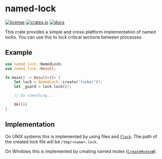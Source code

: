 # named-lock

[![license][license badge]][license]
[![crates.io][crate badge]][crate]
[![docs][docs badge]][docs]

This crate provides a simple and cross-platform implementation of named locks.
You can use this to lock critical sections between processes.

## Example

```rust
use named_lock::NamedLock;
use named_lock::Result;

fn main() -> Result<()> {
    let lock = NamedLock::create("foobar")?;
    let _guard = lock.lock()?;

    // Do something...

    Ok(())
}
```

## Implementation

On UNIX systems this is implemented by using files and [`flock`]. The path of
the created lock file will be `/tmp/<name>.lock`.

On Windows this is implemented by creating named mutex ([`CreateMutexW`]).


[license]: LICENSE
[license badge]: https://img.shields.io/github/license/oblique/named-lock
[crate]: https://crates.io/crates/named-lock
[crate badge]: https://img.shields.io/crates/v/named-lock
[docs]: https://docs.rs/named-lock
[docs badge]: https://docs.rs/named-lock/badge.svg

[`flock`]: https://linux.die.net/man/2/flock
[`CreateMutexW`]: https://docs.microsoft.com/en-us/windows/win32/api/synchapi/nf-synchapi-createmutexw
